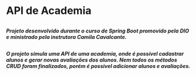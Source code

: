 # API de Academia
##
##### Projeto desenvolvido durante o curso de Spring Boot promovido pela DIO e ministrado pela instrutora Camila Cavalcante.
##
##### O projeto simula uma API de uma academia, onde é possível cadastrar alunos e gerar novas avaliações dos alunos. Nem todos os métodos CRUD foram finalizados, porém é possivel adicionar alunos e avaliações.
